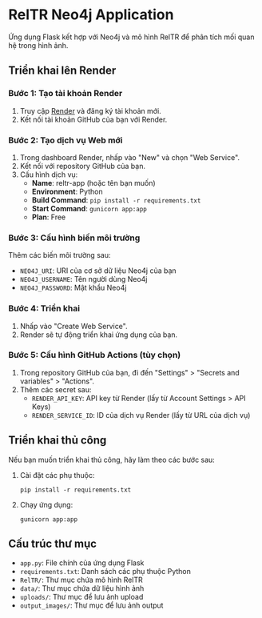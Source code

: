 # RelTR Neo4j Application

Ứng dụng Flask kết hợp với Neo4j và mô hình RelTR để phân tích mối quan hệ trong hình ảnh.

## Triển khai lên Render

### Bước 1: Tạo tài khoản Render

1. Truy cập [Render](https://render.com/) và đăng ký tài khoản mới.
2. Kết nối tài khoản GitHub của bạn với Render.

### Bước 2: Tạo dịch vụ Web mới

1. Trong dashboard Render, nhấp vào "New" và chọn "Web Service".
2. Kết nối với repository GitHub của bạn.
3. Cấu hình dịch vụ:
   - **Name**: reltr-app (hoặc tên bạn muốn)
   - **Environment**: Python
   - **Build Command**: `pip install -r requirements.txt`
   - **Start Command**: `gunicorn app:app`
   - **Plan**: Free

### Bước 3: Cấu hình biến môi trường

Thêm các biến môi trường sau:
- `NEO4J_URI`: URI của cơ sở dữ liệu Neo4j của bạn
- `NEO4J_USERNAME`: Tên người dùng Neo4j
- `NEO4J_PASSWORD`: Mật khẩu Neo4j

### Bước 4: Triển khai

1. Nhấp vào "Create Web Service".
2. Render sẽ tự động triển khai ứng dụng của bạn.

### Bước 5: Cấu hình GitHub Actions (tùy chọn)

1. Trong repository GitHub của bạn, đi đến "Settings" > "Secrets and variables" > "Actions".
2. Thêm các secret sau:
   - `RENDER_API_KEY`: API key từ Render (lấy từ Account Settings > API Keys)
   - `RENDER_SERVICE_ID`: ID của dịch vụ Render (lấy từ URL của dịch vụ)

## Triển khai thủ công

Nếu bạn muốn triển khai thủ công, hãy làm theo các bước sau:

1. Cài đặt các phụ thuộc:
   ```
   pip install -r requirements.txt
   ```

2. Chạy ứng dụng:
   ```
   gunicorn app:app
   ```

## Cấu trúc thư mục

- `app.py`: File chính của ứng dụng Flask
- `requirements.txt`: Danh sách các phụ thuộc Python
- `RelTR/`: Thư mục chứa mô hình RelTR
- `data/`: Thư mục chứa dữ liệu hình ảnh
- `uploads/`: Thư mục để lưu ảnh upload
- `output_images/`: Thư mục để lưu ảnh output 